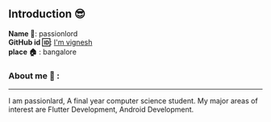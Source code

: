 ## Introduction :sunglasses:
**Name :name_badge:**:     passionlord
<br>
**GitHub id :id:**: [I'm vignesh](https://github.com/pasionlard)
<br>
**place :house:** : bangalore
### About me :boy: :
---
I am passionlard, A final year computer science student.
My major areas of interest are Flutter Development, Android Development.
